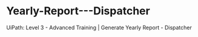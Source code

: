 # Yearly-Report---Dispatcher
UiPath: Level 3 - Advanced Training | Generate Yearly Report - Dispatcher
